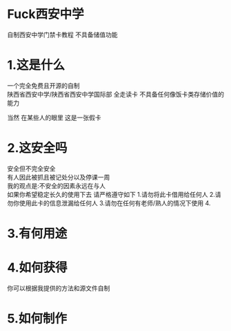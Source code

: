 # Fuck西安中学
自制西安中学门禁卡教程 不具备储值功能

# 1.这是什么
一个完全免费且开源的自制  
陕西省西安中学/陕西省西安中学国际部 全走读卡 
不具备任何像饭卡类存储价值的能力  

当然 在某些人的眼里 这是一张假卡

# 2.这安全吗
安全但不完全安全  
有人因此被抓且被记处分以及停课一周  
我的观点是:不安全的因素永远在与人  
如果你希望稳定长久的使用下去
请严格遵守如下
1.请勿将此卡借用给任何人
2.请勿你使用此卡的信息泄漏给任何人
3.请勿在任何有老师/熟人的情况下使用
4.

# 3.有何用途
# 4.如何获得
你可以根据我提供的方法和源文件自制
# 5.如何制作
